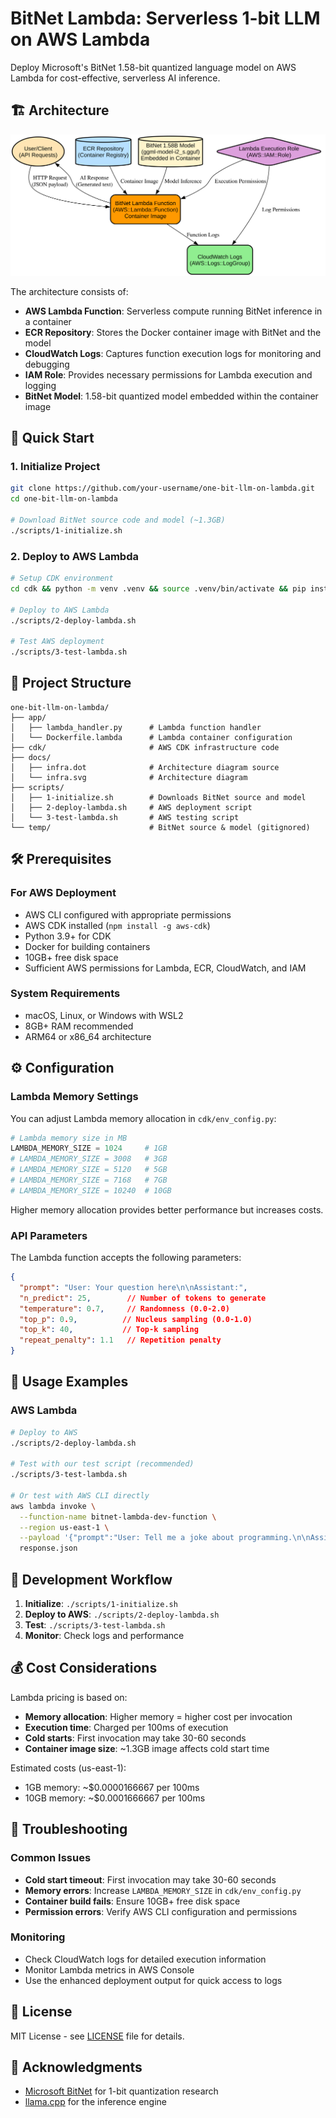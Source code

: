 # BitNet Lambda: Serverless 1-bit LLM on AWS Lambda

Deploy Microsoft's BitNet 1.58-bit quantized language model on AWS Lambda for cost-effective, serverless AI inference.

## 🏗️ Architecture

![BitNet Lambda Architecture](docs/infra.svg)

The architecture consists of:
- **AWS Lambda Function**: Serverless compute running BitNet inference in a container
- **ECR Repository**: Stores the Docker container image with BitNet and the model
- **CloudWatch Logs**: Captures function execution logs for monitoring and debugging
- **IAM Role**: Provides necessary permissions for Lambda execution and logging
- **BitNet Model**: 1.58-bit quantized model embedded within the container image

## 🚀 Quick Start

### 1. Initialize Project
```bash
git clone https://github.com/your-username/one-bit-llm-on-lambda.git
cd one-bit-llm-on-lambda

# Download BitNet source code and model (~1.3GB)
./scripts/1-initialize.sh
```

### 2. Deploy to AWS Lambda

```bash
# Setup CDK environment
cd cdk && python -m venv .venv && source .venv/bin/activate && pip install -r requirements.txt && cd ..

# Deploy to AWS Lambda
./scripts/2-deploy-lambda.sh

# Test AWS deployment
./scripts/3-test-lambda.sh
```

## 📁 Project Structure

```
one-bit-llm-on-lambda/
├── app/
│   ├── lambda_handler.py      # Lambda function handler
│   └── Dockerfile.lambda      # Lambda container configuration
├── cdk/                       # AWS CDK infrastructure code
├── docs/
│   ├── infra.dot              # Architecture diagram source
│   └── infra.svg              # Architecture diagram
├── scripts/
│   ├── 1-initialize.sh        # Downloads BitNet source and model
│   ├── 2-deploy-lambda.sh     # AWS deployment script
│   └── 3-test-lambda.sh       # AWS testing script
└── temp/                      # BitNet source & model (gitignored)
```

## 🛠️ Prerequisites

### For AWS Deployment
- AWS CLI configured with appropriate permissions
- AWS CDK installed (`npm install -g aws-cdk`)
- Python 3.9+ for CDK
- Docker for building containers
- 10GB+ free disk space
- Sufficient AWS permissions for Lambda, ECR, CloudWatch, and IAM

### System Requirements
- macOS, Linux, or Windows with WSL2
- 8GB+ RAM recommended
- ARM64 or x86_64 architecture

## ⚙️ Configuration

### Lambda Memory Settings
You can adjust Lambda memory allocation in `cdk/env_config.py`:

```python
# Lambda memory size in MB
LAMBDA_MEMORY_SIZE = 1024     # 1GB
# LAMBDA_MEMORY_SIZE = 3008   # 3GB
# LAMBDA_MEMORY_SIZE = 5120   # 5GB
# LAMBDA_MEMORY_SIZE = 7168   # 7GB
# LAMBDA_MEMORY_SIZE = 10240  # 10GB
```

Higher memory allocation provides better performance but increases costs.

### API Parameters
The Lambda function accepts the following parameters:

```json
{
  "prompt": "User: Your question here\n\nAssistant:",
  "n_predict": 25,        // Number of tokens to generate
  "temperature": 0.7,     // Randomness (0.0-2.0)
  "top_p": 0.9,          // Nucleus sampling (0.0-1.0)
  "top_k": 40,           // Top-k sampling
  "repeat_penalty": 1.1   // Repetition penalty
}
```

## 🧪 Usage Examples

### AWS Lambda
```bash
# Deploy to AWS
./scripts/2-deploy-lambda.sh

# Test with our test script (recommended)
./scripts/3-test-lambda.sh

# Or test with AWS CLI directly
aws lambda invoke \
  --function-name bitnet-lambda-dev-function \
  --region us-east-1 \
  --payload '{"prompt":"User: Tell me a joke about programming.\n\nAssistant:","n_predict":25}' \
  response.json
```

## 🚀 Development Workflow

1. **Initialize**: `./scripts/1-initialize.sh`
2. **Deploy to AWS**: `./scripts/2-deploy-lambda.sh`
3. **Test**: `./scripts/3-test-lambda.sh`
4. **Monitor**: Check logs and performance

## 💰 Cost Considerations

Lambda pricing is based on:
- **Memory allocation**: Higher memory = higher cost per invocation
- **Execution time**: Charged per 100ms of execution
- **Cold starts**: First invocation may take 30-60 seconds
- **Container image size**: ~1.3GB image affects cold start time

Estimated costs (us-east-1):
- 1GB memory: ~$0.0000166667 per 100ms
- 10GB memory: ~$0.0001666667 per 100ms

## 🔧 Troubleshooting

### Common Issues
- **Cold start timeout**: First invocation may take 30-60 seconds
- **Memory errors**: Increase `LAMBDA_MEMORY_SIZE` in `cdk/env_config.py`
- **Container build fails**: Ensure 10GB+ free disk space
- **Permission errors**: Verify AWS CLI configuration and permissions

### Monitoring
- Check CloudWatch logs for detailed execution information
- Monitor Lambda metrics in AWS Console
- Use the enhanced deployment output for quick access to logs

## 📄 License

MIT License - see [LICENSE](LICENSE) file for details.

## 🙏 Acknowledgments

- [Microsoft BitNet](https://github.com/microsoft/BitNet) for 1-bit quantization research
- [llama.cpp](https://github.com/ggerganov/llama.cpp) for the inference engine

